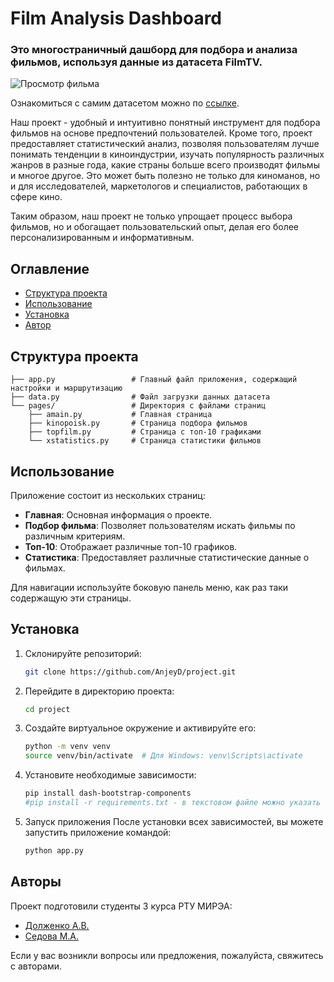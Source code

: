 # Film Analysis Dashboard
### Это многостраничный дашборд для подбора и анализа фильмов, используя данные из датасета FilmTV. <!-- описание репозитория -->
![Просмотр фильма](https://mykaleidoscope.ru/x/uploads/posts/2023-12/1703421443_mykaleidoscope-ru-p-letnii-kinoteatr-na-dache-pinterest-85.jpg)

Ознакомиться с самим датасетом можно по [ссылке](https://www.kaggle.com/datasets/stefanoleone992/filmtv-movies-dataset).

Наш проект - удобный и интуитивно понятный инструмент для подбора фильмов на основе предпочтений пользователей. 
Кроме того, проект предоставляет статистический анализ, позволяя пользователям лучше понимать тенденции в киноиндустрии, изучать популярность различных жанров в разные года, какие страны больше всего производят фильмы и многое другое. Это может быть полезно не только для киноманов, но и для исследователей, маркетологов и специалистов, работающих в сфере кино.

Таким образом, наш проект не только упрощает процесс выбора фильмов, но и обогащает пользовательский опыт, делая его более персонализированным и информативным.

## Оглавление
- [Структура проекта](#структура-проекта)
- [Использование](#использование)
- [Установка](#установка)
- [Автор](#автор)

## Структура проекта

```plaintext
├── app.py                 # Главный файл приложения, содержащий настройки и маршрутизацию
├── data.py                # Файл загрузки данных датасета
└── pages/                 # Директория с файлами страниц
    ├── amain.py           # Главная страница
    ├── kinopoisk.py       # Страница подбора фильмов
    ├── topfilm.py         # Страница с топ-10 графиками
    └── xstatistics.py     # Страница статистики фильмов
```
## Использование

Приложение состоит из нескольких страниц:

- **Главная**: Основная информация о проекте.
- **Подбор фильма**: Позволяет пользователям искать фильмы по различным критериям.
- **Топ-10**: Отображает различные топ-10 графиков.
- **Статистика**: Предоставляет различные статистические данные о фильмах.

Для навигации используйте боковую панель меню, как раз таки содержащую эти страницы.



## Установка

1. Склонируйте репозиторий:
    ```sh
    git clone https://github.com/AnjeyD/project.git
    ```
2. Перейдите в директорию проекта:
    ```sh
    cd project
    ```
3. Создайте виртуальное окружение и активируйте его:
    ```sh
    python -m venv venv
    source venv/bin/activate  # Для Windows: venv\Scripts\activate
    ```
4. Установите необходимые зависимости:
    ```sh
    pip install dash-bootstrap-components
    #pip install -r requirements.txt - в текстовом файле можно указать нужные вам библиотеки
    ```
5. Запуск приложения
После установки всех зависимостей, вы можете запустить приложение командой:
    ```sh
    python app.py
    ```
## Авторы
Проект подготовили студенты 3 курса РТУ МИРЭА:
- [Долженко А.В.](https://github.com/AnjeyD)
- [Седова М.А.](https://github.com/sedosha)

Если у вас возникли вопросы или предложения, пожалуйста, свяжитесь с авторами.
